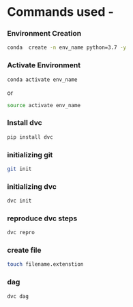 # Commands used -

### Environment Creation 
```bash
conda  create -n env_name python=3.7 -y
```

### Activate Environment
```bash
conda activate env_name
```

or

```bash
source activate env_name
```

### Install dvc
```bash
pip install dvc
```

### initializing git
```bash
git init
```

### initializing dvc
```bash
dvc init
```

### reproduce dvc steps 
```bash
dvc repro
```

### create file 
```bash
touch filename.extenstion
```

### dag
```bash
dvc dag
```